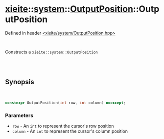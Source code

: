# [xieite](../../xieite.md)::[system](../../system.md)::[OutputPosition](../OutputPosition.md)::OutputPosition
Defined in header [<xieite/system/OutputPosition.hpp>](../../../include/xieite/system/OutputPosition.hpp)

<br/>

Constructs a `xieite::system::OutputPosition`

<br/><br/>

## Synopsis

<br/>

```cpp
constexpr OutputPosition(int row, int column) noexcept;
```
### Parameters
- `row` - An `int` to represent the cursor's row position
- `column` - An `int` to represent the cursor's column position
